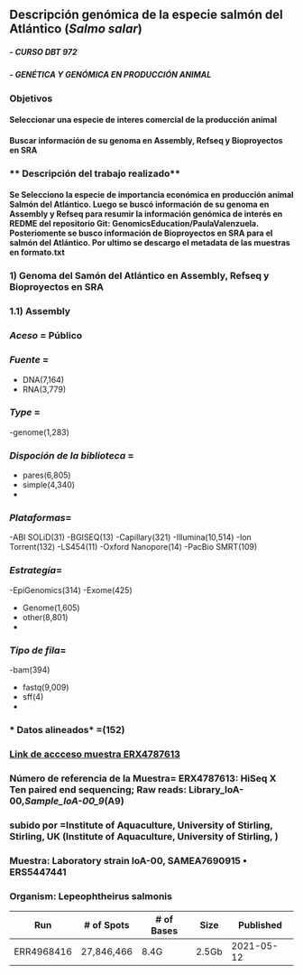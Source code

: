 ## Descripción genómica de la especie salmón del Atlántico (*Salmo salar*)
##### - *CURSO DBT 972*
##### - *GENÉTICA Y GENÓMICA EN PRODUCCIÓN ANIMAL*

### **Objetivos**
#### Seleccionar una especie de interes comercial de la producción animal
#### Buscar información de su genoma en  Assembly, Refseq y Bioproyectos en SRA

### ** Descripción del trabajo realizado**
#### Se Selecciono la especie de importancia económica en producción animal Salmón del Atlántico. Luego se buscó información de su genoma en Assembly y Refseq para resumir la  información genómica de interés en REDME del repositorio Git: GenomicsEducation/PaulaValenzuela. Posteriomente se busco información de Bioproyectos en SRA para el salmón del Atlántico. Por ultimo se descargo el metadata de las muestras en formato.txt

### 1) Genoma del Samón del Atlántico en  Assembly, Refseq y Bioproyectos en SRA

### 1.1) **Assembly**
### *Aceso* = Público
### *Fuente* =
- DNA(7,164)
- RNA(3,779)

### *Type* = 
-genome(1,283)

### *Dispoción de la biblioteca* = 
- pares(6,805)
- simple(4,340)
- 
### *Plataformas*= 
-ABI SOLiD(31)
-BGISEQ(13)
-Capillary(321)
-Illumina(10,514)
-Ion Torrent(132)
-LS454(11)
-Oxford Nanopore(14)
-PacBio SMRT(109)

### *Estrategía*=
-EpiGenomics(314)
-Exome(425)
- Genome(1,605)
- other(8,801)
- 
### *Tipo de fila*= 
-bam(394)
- fastq(9,009)
- sff(4)
- 
### * Datos alineados* =(152)

### [Link de accceso muestra ERX4787613](https://www.ncbi.nlm.nih.gov/sra/ERX4787613[accn])
### Número de referencia de la Muestra= ERX4787613: HiSeq X Ten paired end sequencing; Raw reads: Library_IoA-00,_Sample_IoA-00_9_(A9)
### subido por =Institute of Aquaculture, University of Stirling, Stirling, UK (Institute of Aquaculture, University of Stirling, )
### Muestra: Laboratory strain IoA-00, SAMEA7690915 • ERS5447441 
### Organism: Lepeophtheirus salmonis

|Run|	# of Spots	|# of Bases|	Size|	Published|
|------|-----|-----|----|----|
|ERR4968416|	27,846,466	|8.4G|	2.5Gb	|2021-05-12|



